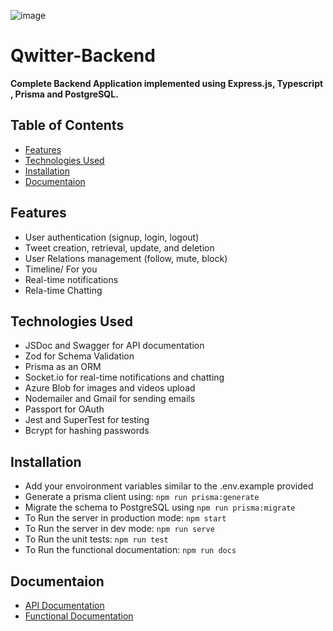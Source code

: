 ![image](https://github.com/ahmedoshelmy/Qwitter-Backend/assets/55411484/899ccd14-c937-4258-bc27-cfbbbcbbf5c8)
# Qwitter-Backend
**Complete Backend Application implemented using Express.js, Typescript , Prisma and PostgreSQL.**

## Table of Contents

- [Features](#features)
- [Technologies Used](#technologies-used)
- [Installation](#installation)
- [Documentaion](#documentaion)

## Features  
- User authentication (signup, login, logout)
- Tweet creation, retrieval, update, and deletion
- User Relations management (follow, mute, block)
- Timeline/ For you 
- Real-time notifications
- Rela-time Chatting 

## Technologies Used

- JSDoc and Swagger for API documentation
- Zod for Schema Validation
- Prisma as an ORM
- Socket.io for real-time notifications and chatting
- Azure Blob for images and videos upload
- Nodemailer and Gmail for sending emails
- Passport for OAuth
- Jest and SuperTest for  testing
- Bcrypt for hashing passwords 

## Installation

- Add your envoironment variables similar to the .env.example provided
- Generate a prisma client using: `npm run prisma:generate`
- Migrate the schema to PostgreSQL using  `npm run prisma:migrate`
- To Run the server in production mode: `npm start`
- To Run the server in dev mode: `npm run serve`
- To Run the unit tests: `npm run test`
- To Run the functional documentation: `npm run docs`


## Documentaion 
- [API Documentation](http://back.qwitter.cloudns.org:3000/docs/)
- [Functional Documentation](http://back.qwitter.cloudns.org:3000/doc/index.html)
